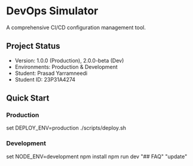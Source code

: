 # DevOps Simulator

A comprehensive CI/CD configuration management tool.

## Project Status
- Version: 1.0.0 (Production), 2.0.0-beta (Dev)
- Environments: Production & Development
- Student: Prasad Yarramneedi
- Student ID: 23P31A4274

## Quick Start
### Production
set DEPLOY_ENV=production
./scripts/deploy.sh

### Development
set NODE_ENV=development
npm install
npm run dev
"## FAQ" 
"update" 
